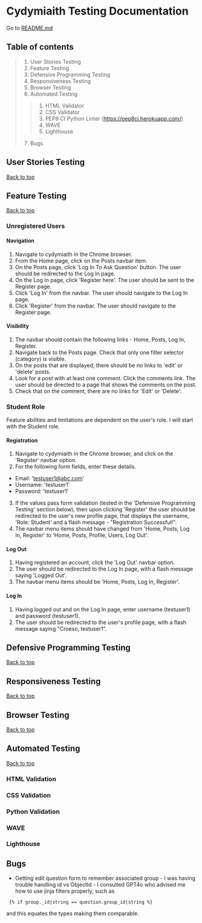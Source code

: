 # Cydymiaith Testing Documentation

Go to [README.md](README.md)

## Table of contents

> 1. User Stories Testing
> 2. Feature Testing
> 3. Defensive Programming Testing
> 4. Responsiveness Testing
> 5. Browser Testing
> 6. Automated Testing
>> 1. HTML Validator
>> 2. CSS Validator
>> 3. PEP8 CI Python Linter (https://pep8ci.herokuapp.com/)
>> 4. WAVE
>> 5. Lighthouse
> 7. Bugs

## User Stories Testing

[Back to top](#cydymiaith-testing-documentation)



## Feature Testing

[Back to top](#cydymiaith-testing-documentation)

### Unregistered Users

#### Navigation

1) Navigate to cydymiaith in the Chrome browser.
2) From the Home page, click on the Posts navbar item.
3) On the Posts page, click 'Log In To Ask Question' button. The user should be redirected to the Log In page.
4) On the Log In page, click 'Register here'. The user should be sent to the Register page.
5) Click 'Log In' from the navbar. The user should navigate to the Log In page.
6) Click 'Register' from the navbar. The user should navigate to the Register page.

#### Visibility

1) The navbar should contain the following links - Home, Posts, Log In, Register.
2) Navigate back to the Posts page. Check that only one filter selector (category) is visible. 
3) On the posts that are displayed, there should be no links to 'edit' or 'delete' posts.
4) Look for a post with at least one comment. Click the comments link. The user should be directed to a page that shows the comments on the post.
5) Check that on the comment, there are no links for 'Edit' or 'Delete'.



### Student Role

Feature abilities and limitations are dependent on the user's role. I will start with the Student role.

#### Registration 

1) Navigate to cydymiaith in the Chrome browser, and click on the 'Register' navbar option.
2)  For the following form fields, enter these details.
  - Email: 'testuser1@abc.com'
  - Username: 'testuser1'
  - Password: 'testuser1'
3) If the values pass form validation (tested in the 'Defensive Programming Testing' section below), then upon clicking 'Register' the user should be redirected to the user's new profile page, that displays the username, 'Role: Student' and a flash message - "Registration Successful!".
4) The navbar menu items should have changed from 'Home, Posts, Log In, Register' to 'Home, Posts, Profile, Users, Log Out'.

#### Log Out

1) Having registered an account, click the 'Log Out' navbar option.
2) The user should be redirected to the Log In page, with a flash message saying 'Logged Out'.
3) The navbar menu items should be 'Home, Posts, Log In, Register'.

#### Log In

1) Having logged out and on the Log In page, enter username (testuser1) and password (testuser1).
2) The user should be redirected to the user's profile page, with a flash message saying "Croeso, testuser1".


## Defensive Programming Testing

[Back to top](#cydymiaith-testing-documentation)



## Responsiveness Testing

[Back to top](#cydymiaith-testing-documentation)



## Browser Testing

[Back to top](#cydymiaith-testing-documentation)



## Automated Testing

[Back to top](#cydymiaith-testing-documentation)



### HTML Validation

### CSS Validation

### Python Validation

### WAVE

### Lighthouse

## Bugs

- Getting edit question form to remember associated group - I was having trouble handling id vs ObjectId - I consulted GPT4o who advised me how to use jinja filters properly, such as 

` {% if group._id|string == question.group_id|string %}`

and this equates the types making them comparable.

